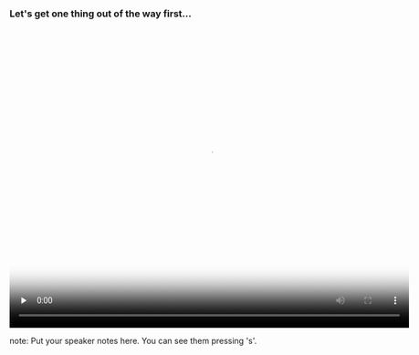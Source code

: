 ### Let's get one thing out of the way first...

<video class="sublime sv_force_flash" width="700" height="525" poster="https://www.destroyallsoftware.com/images/talks/wat.preview.png" controls preload="none">
<source src="https://s3.amazonaws.com/destroyallsoftware-talks/wat.mov?AWSAccessKeyId=AKIAIKRVCECXBC4ZGHIQ&amp;Expires=1395441880&amp;Signature=hl%2BCctjfAciFtpEXd4%2B%2BF9F%2Bz3I%3D#t=80">
</video>

note:
    Put your speaker notes here.
    You can see them pressing 's'.
